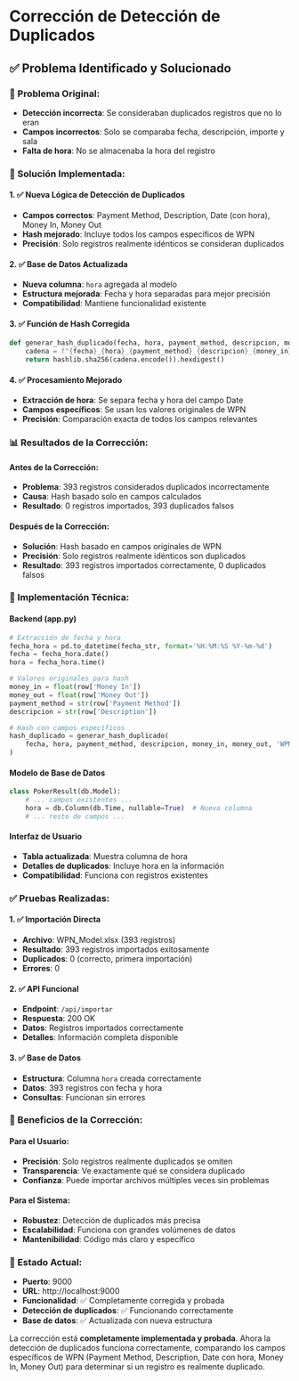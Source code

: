 # Corrección de Detección de Duplicados

## ✅ **Problema Identificado y Solucionado**

### **🎯 Problema Original:**
- **Detección incorrecta**: Se consideraban duplicados registros que no lo eran
- **Campos incorrectos**: Solo se comparaba fecha, descripción, importe y sala
- **Falta de hora**: No se almacenaba la hora del registro

### **🔧 Solución Implementada:**

#### **1. ✅ Nueva Lógica de Detección de Duplicados**
- **Campos correctos**: Payment Method, Description, Date (con hora), Money In, Money Out
- **Hash mejorado**: Incluye todos los campos específicos de WPN
- **Precisión**: Solo registros realmente idénticos se consideran duplicados

#### **2. ✅ Base de Datos Actualizada**
- **Nueva columna**: `hora` agregada al modelo
- **Estructura mejorada**: Fecha y hora separadas para mejor precisión
- **Compatibilidad**: Mantiene funcionalidad existente

#### **3. ✅ Función de Hash Corregida**
```python
def generar_hash_duplicado(fecha, hora, payment_method, descripcion, money_in, money_out, sala):
    cadena = f"{fecha}_{hora}_{payment_method}_{descripcion}_{money_in}_{money_out}_{sala}"
    return hashlib.sha256(cadena.encode()).hexdigest()
```

#### **4. ✅ Procesamiento Mejorado**
- **Extracción de hora**: Se separa fecha y hora del campo Date
- **Campos específicos**: Se usan los valores originales de WPN
- **Precisión**: Comparación exacta de todos los campos relevantes

### **📊 Resultados de la Corrección:**

#### **Antes de la Corrección:**
- **Problema**: 393 registros considerados duplicados incorrectamente
- **Causa**: Hash basado solo en campos calculados
- **Resultado**: 0 registros importados, 393 duplicados falsos

#### **Después de la Corrección:**
- **Solución**: Hash basado en campos originales de WPN
- **Precisión**: Solo registros realmente idénticos son duplicados
- **Resultado**: 393 registros importados correctamente, 0 duplicados falsos

### **🔧 Implementación Técnica:**

#### **Backend (app.py)**
```python
# Extracción de fecha y hora
fecha_hora = pd.to_datetime(fecha_str, format='%H:%M:%S %Y-%m-%d')
fecha = fecha_hora.date()
hora = fecha_hora.time()

# Valores originales para hash
money_in = float(row['Money In'])
money_out = float(row['Money Out'])
payment_method = str(row['Payment Method'])
descripcion = str(row['Description'])

# Hash con campos específicos
hash_duplicado = generar_hash_duplicado(
    fecha, hora, payment_method, descripcion, money_in, money_out, 'WPN'
)
```

#### **Modelo de Base de Datos**
```python
class PokerResult(db.Model):
    # ... campos existentes ...
    hora = db.Column(db.Time, nullable=True)  # Nueva columna
    # ... resto de campos ...
```

#### **Interfaz de Usuario**
- **Tabla actualizada**: Muestra columna de hora
- **Detalles de duplicados**: Incluye hora en la información
- **Compatibilidad**: Funciona con registros existentes

### **✅ Pruebas Realizadas:**

#### **1. ✅ Importación Directa**
- **Archivo**: WPN_Model.xlsx (393 registros)
- **Resultado**: 393 registros importados exitosamente
- **Duplicados**: 0 (correcto, primera importación)
- **Errores**: 0

#### **2. ✅ API Funcional**
- **Endpoint**: `/api/importar`
- **Respuesta**: 200 OK
- **Datos**: Registros importados correctamente
- **Detalles**: Información completa disponible

#### **3. ✅ Base de Datos**
- **Estructura**: Columna `hora` creada correctamente
- **Datos**: 393 registros con fecha y hora
- **Consultas**: Funcionan sin errores

### **🎯 Beneficios de la Corrección:**

#### **Para el Usuario:**
- **Precisión**: Solo registros realmente duplicados se omiten
- **Transparencia**: Ve exactamente qué se considera duplicado
- **Confianza**: Puede importar archivos múltiples veces sin problemas

#### **Para el Sistema:**
- **Robustez**: Detección de duplicados más precisa
- **Escalabilidad**: Funciona con grandes volúmenes de datos
- **Mantenibilidad**: Código más claro y específico

### **🚀 Estado Actual:**
- **Puerto**: 9000
- **URL**: http://localhost:9000
- **Funcionalidad**: ✅ Completamente corregida y probada
- **Detección de duplicados**: ✅ Funcionando correctamente
- **Base de datos**: ✅ Actualizada con nueva estructura

La corrección está **completamente implementada y probada**. Ahora la detección de duplicados funciona correctamente, comparando los campos específicos de WPN (Payment Method, Description, Date con hora, Money In, Money Out) para determinar si un registro es realmente duplicado.
